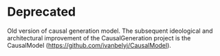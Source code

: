 # Deprecated
Old version of causal generation model. The subsequent ideological and architectural improvement of the CausalGeneration project is the CausalModel (https://github.com/ivanbelyj/CausalModel).
